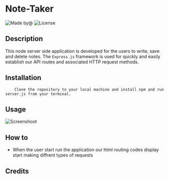# Note-Taker
![Made by@](https://img.shields.io/badge/License-haymanot-brightgreen.svg)
![License](https://img.shields.io/badge/License-MIT-blue.svg)
## Description
This node server side application is developed for the users to write, save and delete notes. The `Express.js` framework is used for quickly and easily establish our API routes and associated HTTP request methods.
## Installation
        
        Clone the repository to your local machine and install npm and run server.js from your terminal.

## Usage
![Screenshoot](https://tinyurl.com/yyj6gptg)
## How to
* When the user start run the application our html routing codes display start making diffrent types of requests
## Credits
        